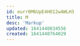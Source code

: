 ```yaml
---
id: eurr0M6UpE4HO12wAWLH3
title: M
desc: 'Markup'
updated: 1641440834556
created: 1641440764029
---
```


